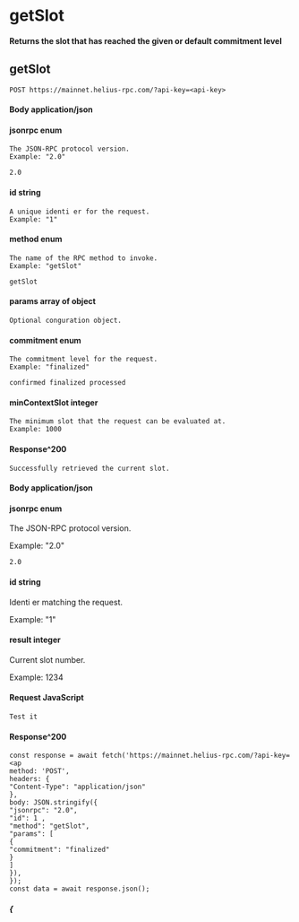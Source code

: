 # getSlot

#### Returns the slot that has reached the given or default commitment level

## getSlot

```
POST https://mainnet.helius-rpc.com/?api-key=<api-key>
```
#### Body application/json

#### jsonrpc enum

```
The JSON-RPC protocol version.
Example: "2.0"
```
```
2.0
```
#### id string

```
A unique identi er for the request.
Example: "1"
```
#### method enum

```
The name of the RPC method to invoke.
Example: "getSlot"
```
```
getSlot
```
#### params array of object

```
Optional conguration object.
```
#### commitment enum

```
The commitment level for the request.
Example: "finalized"
```
```
confirmed finalized processed
```
#### minContextSlot integer

```
The minimum slot that the request can be evaluated at.
Example: 1000
```
#### Response^200

```
Successfully retrieved the current slot.
```

#### Body application/json

#### jsonrpc enum

The JSON-RPC protocol version.

Example: "2.0"

```
2.0
```
#### id string

Identi er matching the request.

Example: "1"

#### result integer

Current slot number.

Example: 1234

#### Request JavaScript

```
Test it
```
#### Response^200

```
const response = await fetch('https://mainnet.helius-rpc.com/?api-key=<ap
method: 'POST',
headers: {
"Content-Type": "application/json"
},
body: JSON.stringify({
"jsonrpc": "2.0",
"id": 1 ,
"method": "getSlot",
"params": [
{
"commitment": "finalized"
}
]
}),
});
const data = await response.json();
```

##### {